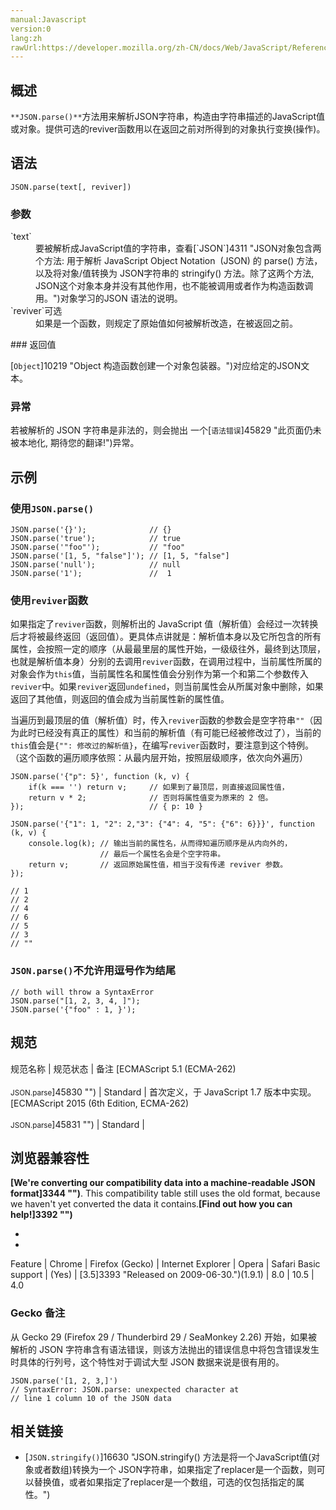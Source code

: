 ```yaml
---
manual:Javascript
version:0
lang:zh
rawUrl:https://developer.mozilla.org/zh-CN/docs/Web/JavaScript/Reference/Global_Objects/JSON/parse
---
```





## 概述<a name="Summary"></a>


`**JSON.parse()**`方法用来解析JSON字符串，构造由字符串描述的JavaScript值或对象。提供可选的reviver函数用以在返回之前对所得到的对象执行变换(操作)。


## 语法<a name="Syntax"></a>

```
JSON.parse(text[, reviver])
```

### 参数<a name="Parameters"></a>
<dl><dt id=''>`text`</dt><dd>要被解析成JavaScript值的字符串，查看[`JSON`]4311 "JSON对象包含两个方法: 用于解析 JavaScript Object Notation  (JSON) 的 parse() 方法，以及将对象/值转换为 JSON字符串的 stringify() 方法。除了这两个方法, JSON这个对象本身并没有其他作用，也不能被调用或者作为构造函数调用。")对象学习的JSON 语法的说明。</dd><dt id=''>`reviver`可选</dt><dd>如果是一个函数，则规定了原始值如何被解析改造，在被返回之前。</dd></dl>
### 返回值<a name="Returns"></a>


[`Object`]10219 "Object 构造函数创建一个对象包装器。")对应给定的JSON文本。


### 异常<a name="Throws"></a>


若被解析的 JSON 字符串是非法的，则会抛出 一个[`语法错误`]45829 "此页面仍未被本地化, 期待您的翻译!")异常。


## 示例<a name="Examples"></a>

### 使用`JSON.parse()`<a name="Example:_Using_JSON.parse"></a>

```
JSON.parse('{}');              // {}
JSON.parse('true');            // true
JSON.parse('"foo"');           // "foo"
JSON.parse('[1, 5, "false"]'); // [1, 5, "false"]
JSON.parse('null');            // null
JSON.parse('1');               //  1
```





### 使用`reviver`函数<a name="Example:_Using_the_reviver_parameter"></a>


如果指定了`reviver`函数，则解析出的 JavaScript 值（解析值）会经过一次转换后才将被最终返回（返回值）。更具体点讲就是：解析值本身以及它所包含的所有属性，会按照一定的顺序（从最最里层的属性开始，一级级往外，最终到达顶层，也就是解析值本身）分别的去调用`reviver`函数，在调用过程中，当前属性所属的对象会作为`this`值，当前属性名和属性值会分别作为第一个和第二个参数传入`reviver`中。如果`reviver`返回`undefined`，则当前属性会从所属对象中删除，如果返回了其他值，则返回的值会成为当前属性新的属性值。



当遍历到最顶层的值（解析值）时，传入`reviver`函数的参数会是空字符串`""`（因为此时已经没有真正的属性）和当前的解析值（有可能已经被修改过了），当前的`this`值会是`{"": 修改过的解析值}`，在编写`reviver`函数时，要注意到这个特例。（这个函数的遍历顺序依照：从最内层开始，按照层级顺序，依次向外遍历）


```
JSON.parse('{"p": 5}', function (k, v) {
    if(k === '') return v;     // 如果到了最顶层，则直接返回属性值，
    return v * 2;              // 否则将属性值变为原来的 2 倍。
});                            // { p: 10 }

JSON.parse('{"1": 1, "2": 2,"3": {"4": 4, "5": {"6": 6}}}', function (k, v) {
    console.log(k); // 输出当前的属性名，从而得知遍历顺序是从内向外的，
                    // 最后一个属性名会是个空字符串。
    return v;       // 返回原始属性值，相当于没有传递 reviver 参数。
});

// 1
// 2
// 4
// 6
// 5
// 3 
// ""
```

### `JSON.parse()`不允许用逗号作为结尾<a name="JSON.parse()_不允许用逗号作为结尾"></a>

```
// both will throw a SyntaxError
JSON.parse("[1, 2, 3, 4, ]");
JSON.parse('{"foo" : 1, }');
```

## 规范<a name="Specifications"></a>

规范名称 | 规范状态 | 备注 
[ECMAScript 5.1 (ECMA-262)<br></br><small>JSON.parse</small>]45830 "") | Standard | 首次定义，于 JavaScript 1.7 版本中实现。 
[ECMAScript 2015 (6th Edition, ECMA-262)<br></br><small>JSON.parse</small>]45831 "") | Standard |  


## 浏览器兼容性<a name="Browser_compatibility"></a>


**[We&#39;re converting our compatibility data into a machine-readable JSON format]3344 "")**. This compatibility table still uses the old format, because we haven&#39;t yet converted the data it contains.**[Find out how you can help!]3392 "")**


* 
* 

Feature | Chrome | Firefox (Gecko) | Internet Explorer | Opera | Safari 
Basic support | (Yes) | [3.5]3393 "Released on 2009-06-30.")(1.9.1) | 8.0 | 10.5 | 4.0 




### Gecko 备注<a name="Gecko-specific_notes"></a>


从 Gecko 29 (Firefox 29 / Thunderbird 29 / SeaMonkey 2.26) 开始，如果被解析的 JSON 字符串含有语法错误，则该方法抛出的错误信息中将包含错误发生时具体的行列号，这个特性对于调试大型 JSON 数据来说是很有用的。


```
JSON.parse('[1, 2, 3,]')
// SyntaxError: JSON.parse: unexpected character at 
// line 1 column 10 of the JSON data
```

## 相关链接<a name="See_also"></a>

* [`JSON.stringify()`]16630 "JSON.stringify() 方法是将一个JavaScript值(对象或者数组)转换为一个 JSON字符串，如果指定了replacer是一个函数，则可以替换值，或者如果指定了replacer是一个数组，可选的仅包括指定的属性。")



